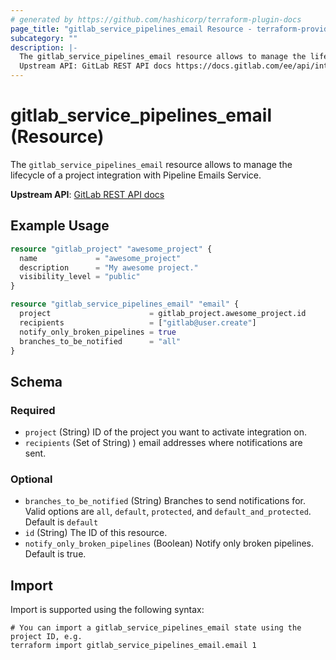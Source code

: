 ```yaml
---
# generated by https://github.com/hashicorp/terraform-plugin-docs
page_title: "gitlab_service_pipelines_email Resource - terraform-provider-gitlab"
subcategory: ""
description: |-
  The gitlab_service_pipelines_email resource allows to manage the lifecycle of a project integration with Pipeline Emails Service.
  Upstream API: GitLab REST API docs https://docs.gitlab.com/ee/api/integrations.html#pipeline-emails
---
```


# gitlab_service_pipelines_email (Resource)

The `gitlab_service_pipelines_email` resource allows to manage the lifecycle of a project integration with Pipeline Emails Service.

**Upstream API**: [GitLab REST API docs](https://docs.gitlab.com/ee/api/integrations.html#pipeline-emails)

## Example Usage

```terraform
resource "gitlab_project" "awesome_project" {
  name             = "awesome_project"
  description      = "My awesome project."
  visibility_level = "public"
}

resource "gitlab_service_pipelines_email" "email" {
  project                      = gitlab_project.awesome_project.id
  recipients                   = ["gitlab@user.create"]
  notify_only_broken_pipelines = true
  branches_to_be_notified      = "all"
}
```

<!-- schema generated by tfplugindocs -->
## Schema

### Required

- `project` (String) ID of the project you want to activate integration on.
- `recipients` (Set of String) ) email addresses where notifications are sent.

### Optional

- `branches_to_be_notified` (String) Branches to send notifications for. Valid options are `all`, `default`, `protected`, and `default_and_protected`. Default is `default`
- `id` (String) The ID of this resource.
- `notify_only_broken_pipelines` (Boolean) Notify only broken pipelines. Default is true.

## Import

Import is supported using the following syntax:

```shell
# You can import a gitlab_service_pipelines_email state using the project ID, e.g.
terraform import gitlab_service_pipelines_email.email 1
```
